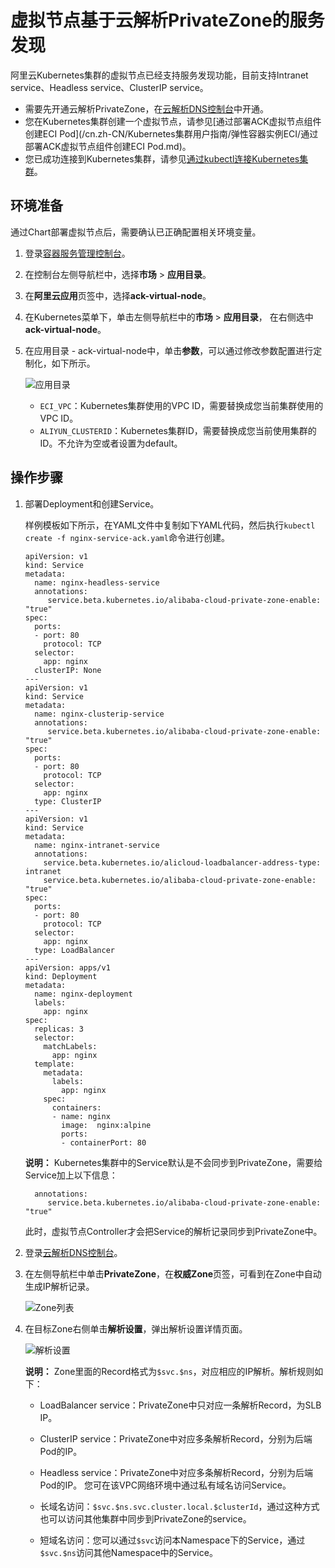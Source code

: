 # 虚拟节点基于云解析PrivateZone的服务发现

阿里云Kubernetes集群的虚拟节点已经支持服务发现功能，目前支持Intranet service、Headless service、ClusterIP service。

-   需要先开通云解析PrivateZone，在[云解析DNS控制台](https://dns.console.aliyun.com/)中开通。
-   您在Kubernetes集群创建一个虚拟节点，请参见[通过部署ACK虚拟节点组件创建ECI Pod](/cn.zh-CN/Kubernetes集群用户指南/弹性容器实例ECI/通过部署ACK虚拟节点组件创建ECI Pod.md)。
-   您已成功连接到Kubernetes集群，请参见[通过kubectl连接Kubernetes集群](/cn.zh-CN/Kubernetes集群用户指南/集群管理/连接集群/通过kubectl连接Kubernetes集群.md)。

## 环境准备

通过Chart部署虚拟节点后，需要确认已正确配置相关环境变量。

1.  登录[容器服务管理控制台](https://cs.console.aliyun.com)。

2.  在控制台左侧导航栏中，选择**市场** \> **应用目录**。

3.  在**阿里云应用**页签中，选择**ack-virtual-node**。

4.  在Kubernetes菜单下，单击左侧导航栏中的**市场** \> **应用目录**， 在右侧选中**ack-virtual-node**。

5.  在应用目录 - ack-virtual-node中，单击**参数**，可以通过修改参数配置进行定制化，如下所示。

    ![应用目录](https://static-aliyun-doc.oss-accelerate.aliyuncs.com/assets/img/zh-CN/0563659951/p65159.png)

    -   `ECI_VPC`：Kubernetes集群使用的VPC ID，需要替换成您当前集群使用的VPC ID。
    -   `ALIYUN_CLUSTERID`：Kubernetes集群ID，需要替换成您当前使用集群的ID。不允许为空或者设置为default。

## 操作步骤

1.  部署Deployment和创建Service。

    样例模板如下所示，在YAML文件中复制如下YAML代码，然后执行`kubectl create -f nginx-service-ack.yaml`命令进行创建。

    ```
    apiVersion: v1
    kind: Service
    metadata:
      name: nginx-headless-service
      annotations:
         service.beta.kubernetes.io/alibaba-cloud-private-zone-enable: "true"
    spec:
      ports:
      - port: 80
        protocol: TCP
      selector:
        app: nginx
      clusterIP: None
    ---
    apiVersion: v1
    kind: Service
    metadata:
      name: nginx-clusterip-service
      annotations:
         service.beta.kubernetes.io/alibaba-cloud-private-zone-enable: "true"
    spec:
      ports:
      - port: 80
        protocol: TCP
      selector:
        app: nginx
      type: ClusterIP
    ---
    apiVersion: v1
    kind: Service
    metadata:
      name: nginx-intranet-service
      annotations:
        service.beta.kubernetes.io/alicloud-loadbalancer-address-type: intranet
        service.beta.kubernetes.io/alibaba-cloud-private-zone-enable: "true"
    spec:
      ports:
      - port: 80
        protocol: TCP
      selector:
        app: nginx
      type: LoadBalancer
    ---
    apiVersion: apps/v1
    kind: Deployment
    metadata:
      name: nginx-deployment
      labels:
        app: nginx
    spec:
      replicas: 3
      selector:
        matchLabels:
          app: nginx
      template:
        metadata:
          labels:
            app: nginx
        spec:
          containers:
          - name: nginx
            image:  nginx:alpine
            ports:
            - containerPort: 80
    ```

    **说明：** Kubernetes集群中的Service默认是不会同步到PrivateZone，需要给Service加上以下信息：

    ```
      annotations:
         service.beta.kubernetes.io/alibaba-cloud-private-zone-enable: "true"
    ```

    此时，虚拟节点Controller才会把Service的解析记录同步到PrivateZone中。

2.  登录[云解析DNS控制台](https://dns.console.aliyun.com/)。

3.  在左侧导航栏中单击**PrivateZone**，在**权威Zone**页签，可看到在Zone中自动生成IP解析记录。

    ![Zone列表](https://static-aliyun-doc.oss-accelerate.aliyuncs.com/assets/img/zh-CN/7694163161/p10241.png)

4.  在目标Zone右侧单击**解析设置**，弹出解析设置详情页面。

    ![解析设置](https://static-aliyun-doc.oss-accelerate.aliyuncs.com/assets/img/zh-CN/1563659951/p65338.png)

    **说明：** Zone里面的Record格式为`$svc.$ns`，对应相应的IP解析。解析规则如下：

    -   LoadBalancer service：PrivateZone中只对应一条解析Record，为SLB IP。
    -   ClusterIP service：PrivateZone中对应多条解析Record，分别为后端Pod的IP。
    -   Headless service：PrivateZone中对应多条解析Record，分别为后端Pod的IP。
    您可在该VPC网络环境中通过私有域名访问Service。

    -   长域名访问：`$svc.$ns.svc.cluster.local.$clusterId`，通过这种方式也可以访问其他集群中同步到PrivateZone的service。
    -   短域名访问：您可以通过`$svc`访问本Namespace下的Service，通过`$svc.$ns`访问其他Namespace中的Service。

